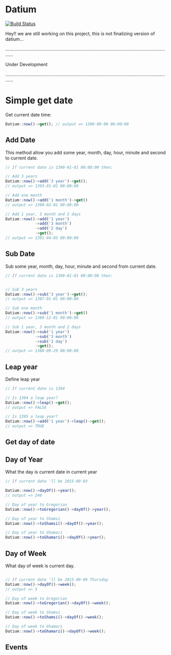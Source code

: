 # Datium
[![Build Status](https://travis-ci.org/opencafe/datium.svg?branch=master)](https://travis-ci.org/opencafe/datium)

Hey!! we are still working on this project, this is not finalizing version of datium...


..................................................................................................................................


Under Development


..................................................................................................................................


# Simple get date
Get current date time:

```js
Datium::now()->get(); // output => 1390-00-00 00:00:00
```

## Add Date
This method allow you add some year, month, day, hour, minute and second to current date.

```js
// If current date is 1390-01-01 00:00:00 then:

// Add 3 years
Datium::now()->add('3 year')->get();
// output => 1393-01-01 00:00:00

// Add one month
Datium::now()->add('1 month')->get()
// output => 1390-02-01 00:00:00

// Add 1 year, 3 month and 2 days
Datium::now()->add('1 year')
             ->add('3 month')
             ->add('2 day')
             ->get();
// output => 1391-04-03 00:00:00

```

## Sub Date
Sub some year, month, day, hour, minute and second from current date.

```js
// If current date is 1390-01-01 00:00:00 then:


// Sub 3 years
Datium::now()->sub('3 year')->get();
// output => 1387-01-01 00:00:00

// Sub one month
Datium::now()->sub('1 month')->get()
// output => 1389-12-01 00:00:00

// Sub 1 year, 3 month and 2 days
Datium::now()->sub('1 year')
             ->sub('3 month')
             ->sub('2 day')
             ->get();
// output => 1388-09-29 00:00:00
```

## Leap year
Define leap year


```js
// If current date is 1394

// Is 1394 a leap year?
Datium::now()->leap()->get();
// output => FALSE

// Is 1395 a leap year?
Datium::now()->add('1 year')->leap()->get();
// output => TRUE
```

## Get day of date


## Day of Year
What the day is current date in current year

```js
// If current date 'll be 2015-09-03

Datium::now()->dayOf()->year();
// output => 246

// Day of year to Gregorian
Datium::now()->toGregorian()->dayOf()->year();

// Day of year to Shamsi
Datium::now()->toShamsi()->dayOf()->year();

// Day of year to Ghamari
Datium::now()->toGhamari()->dayOf()->year();

```

## Day of Week
What day of week is current day.

```js

// If current date 'll be 2015-09-09 Thursday
Datium::now()->dayOf()->week();
// output => 5

// Day of week to Gregorian
Datium::now()->toGregorian()->dayOf()->week();

// Day of week to Shamsi
Datium::now()->toShamsi()->dayOf()->week();

// Day of week to Ghamari
Datium::now()->toGhamari()->dayOf()->week();

```


## Events
